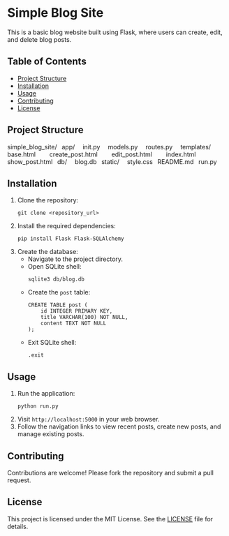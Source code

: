 # Simple Blog Site

This is a basic blog website built using Flask, where users can create, edit, and delete blog posts.

## Table of Contents
- [Project Structure](#project-structure)
- [Installation](#installation)
- [Usage](#usage)
- [Contributing](#contributing)
- [License](#license)

## Project Structure
simple_blog_site/
&ensp;app/
&emsp;init.py
&emsp;models.py
&emsp;routes.py
&emsp;templates/
&emsp;&emsp;base.html
&emsp;&emsp;create_post.html
&emsp;&emsp;edit_post.html
&emsp;&emsp;index.html
&emsp;&emsp;show_post.html
&ensp;db/
&emsp;blog.db
&ensp;static/
&emsp;style.css
&ensp;README.md
&ensp;run.py


## Installation
1. Clone the repository:
    ```
    git clone <repository_url>
    ```
2. Install the required dependencies:
    ```
    pip install Flask Flask-SQLAlchemy
    ```
3. Create the database:
    - Navigate to the project directory.
    - Open SQLite shell:
        ```
        sqlite3 db/blog.db
        ```
    - Create the `post` table:
        ```
        CREATE TABLE post (
            id INTEGER PRIMARY KEY,
            title VARCHAR(100) NOT NULL,
            content TEXT NOT NULL
        );
        ```
    - Exit SQLite shell:
        ```
        .exit
        ```

## Usage
1. Run the application:
    ```
    python run.py
    ```
2. Visit `http://localhost:5000` in your web browser.
3. Follow the navigation links to view recent posts, create new posts, and manage existing posts.

## Contributing
Contributions are welcome! Please fork the repository and submit a pull request.

## License
This project is licensed under the MIT License. See the [LICENSE](LICENSE) file for details.
